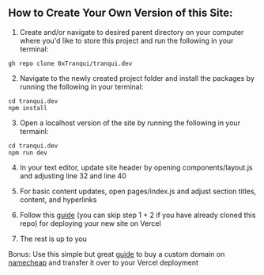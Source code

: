 ## How to Create Your Own Version of this Site:

1. Create and/or navigate to desired parent directory on your computer where you'd like to store this project and run the following in your terminal:
```
gh repo clone 0xTranqui/tranqui.dev
```

2. Navigate to the newly created project folder and install the packages by running the following in your terminal:
```
cd tranqui.dev
npm install
```

3. Open a localhost version of the site by running the following in your termainl:
```
cd tranqui.dev
npm run dev
```

4. In your text editor, update site header by opening components/layout.js and adjusting line 32 and line 40

5. For basic content updates, open pages/index.js and adjust section titles, content, and hyperlinks

6. Follow this [guide](https://nextjs.org/learn/basics/deploying-nextjs-app) (you can skip step 1 + 2 if you have already cloned this repo) for deploying your new site on Vercel

7. The rest is up to you

Bonus: Use this simple but great [guide](https://thoughtsonpaper.dev/blog/how-to-add-namecheap-domain-to-vercel) to buy a custom domain on [namecheap](https://www.namecheap.com/) and transfer it over to your Vercel deployment


